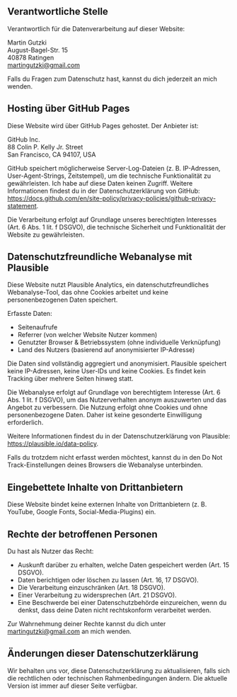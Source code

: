 ## Verantwortliche Stelle

Verantwortlich für die Datenverarbeitung auf dieser Website: 

Martin Gutzki  
August-Bagel-Str. 15  
40878 Ratingen  
martingutzki@gmail.com

Falls du Fragen zum Datenschutz hast, kannst du dich jederzeit an mich wenden.

## Hosting über GitHub Pages

Diese Website wird über GitHub Pages gehostet. Der Anbieter ist:

GitHub Inc.  
88 Colin P. Kelly Jr. Street  
San Francisco, CA 94107, USA  

GitHub speichert möglicherweise Server-Log-Dateien (z. B. IP-Adressen, User-Agent-Strings, Zeitstempel), um die technische Funktionalität zu gewährleisten. Ich habe auf diese Daten keinen Zugriff. Weitere Informationen findest du in der Datenschutzerklärung von GitHub:
https://docs.github.com/en/site-policy/privacy-policies/github-privacy-statement.

Die Verarbeitung erfolgt auf Grundlage unseres berechtigten Interesses (Art. 6 Abs. 1 lit. f DSGVO), die technische Sicherheit und Funktionalität der Website zu gewährleisten.

## Datenschutzfreundliche Webanalyse mit Plausible

Diese Website nutzt Plausible Analytics, ein datenschutzfreundliches Webanalyse-Tool, das ohne Cookies arbeitet und keine personenbezogenen Daten speichert.

Erfasste Daten:
- Seitenaufrufe
- Referrer (von welcher Website Nutzer kommen)
- Genutzter Browser & Betriebssystem (ohne individuelle Verknüpfung)
- Land des Nutzers (basierend auf anonymisierter IP-Adresse)

Die Daten sind vollständig aggregiert und anonymisiert. Plausible speichert keine IP-Adressen, keine User-IDs und keine Cookies. Es findet kein Tracking über mehrere Seiten hinweg statt.

Die Webanalyse erfolgt auf Grundlage von berechtigtem Interesse (Art. 6 Abs. 1 lit. f DSGVO), um das Nutzerverhalten anonym auszuwerten und das Angebot zu verbessern. Die Nutzung erfolgt ohne Cookies und ohne personenbezogene Daten. Daher ist keine gesonderte Einwilligung erforderlich.

Weitere Informationen findest du in der Datenschutzerklärung von Plausible:
https://plausible.io/data-policy.

Falls du trotzdem nicht erfasst werden möchtest, kannst du in den Do Not Track-Einstellungen deines Browsers die Webanalyse unterbinden.

## Eingebettete Inhalte von Drittanbietern

Diese Website bindet keine externen Inhalte von Drittanbietern (z. B. YouTube, Google Fonts, Social-Media-Plugins) ein.

## Rechte der betroffenen Personen

Du hast als Nutzer das Recht:
- Auskunft darüber zu erhalten, welche Daten gespeichert werden (Art. 15 DSGVO).
- Daten berichtigen oder löschen zu lassen (Art. 16, 17 DSGVO).
- Die Verarbeitung einzuschränken (Art. 18 DSGVO).
- Einer Verarbeitung zu widersprechen (Art. 21 DSGVO).
- Eine Beschwerde bei einer Datenschutzbehörde einzureichen, wenn du denkst, dass deine Daten nicht rechtskonform verarbeitet werden.

Zur Wahrnehmung deiner Rechte kannst du dich unter martingutzki@gmail.com an mich wenden.

## Änderungen dieser Datenschutzerklärung

Wir behalten uns vor, diese Datenschutzerklärung zu aktualisieren, falls sich die rechtlichen oder technischen Rahmenbedingungen ändern. Die aktuelle Version ist immer auf dieser Seite verfügbar.
